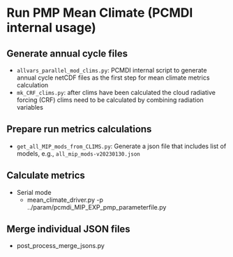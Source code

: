 # Run PMP Mean Climate (PCMDI internal usage)

## Generate annual cycle files
* `allvars_parallel_mod_clims.py`: PCMDI internal script to generate annual cycle netCDF files as the first step for mean climate metrics calculation
* `mk_CRF_clims.py`: after clims have been calculated the cloud radiative forcing (CRF) clims need to be calculated by combining radiation variables

## Prepare run metrics calculations
* `get_all_MIP_mods_from_CLIMS.py`: Generate a json file that includes list of models, e.g., `all_mip_mods-v20230130.json`

## Calculate metrics
* Serial mode
  * mean_climate_driver.py -p ../param/pcmdi_MIP_EXP_pmp_parameterfile.py

## Merge individual JSON files
* post_process_merge_jsons.py
